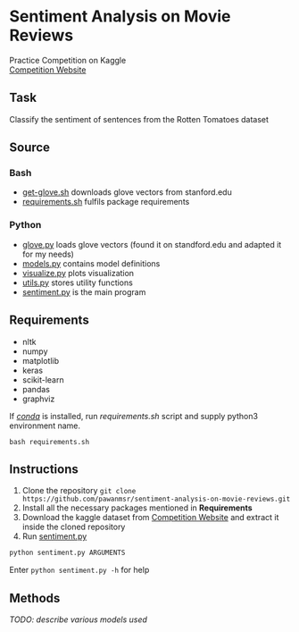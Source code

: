 Sentiment Analysis on Movie Reviews
===================================

Practice Competition on Kaggle  
[Competition Website](https://www.kaggle.com/c/sentiment-analysis-on-movie-reviews)

Task
----

Classify the sentiment of sentences from the Rotten Tomatoes dataset

Source
------

### Bash
* [get-glove.sh](get-glove.sh) downloads glove vectors from stanford.edu
* [requirements.sh](requirements.sh) fulfils package requirements

### Python
* [glove.py](glove.py) loads glove vectors (found it on standford.edu and adapted it for my needs)
* [models.py](model.py) contains model definitions
* [visualize.py](visualize.py) plots visualization
* [utils.py](utils.py) stores utility functions
* [sentiment.py](sentiment.py) is the main program

Requirements
------------

- nltk
- numpy
- matplotlib
- keras
- scikit-learn
- pandas
- graphviz

If [*conda*](https://www.anaconda.com/) is installed, run *requirements.sh* script and supply python3 environment name.
```
bash requirements.sh
```

Instructions
------------

1. Clone the repository `git clone https://github.com/pawanmsr/sentiment-analysis-on-movie-reviews.git`
2. Install all the necessary packages mentioned in **Requirements**
3. Download the kaggle dataset from 
[Competition Website](https://www.kaggle.com/c/sentiment-analysis-on-movie-reviews) and extract it inside the cloned repository
4. Run [sentiment.py](sentiment.py)
```python
python sentiment.py ARGUMENTS
```
Enter `python sentiment.py -h` for help

Methods
-------

*TODO: describe various models used*